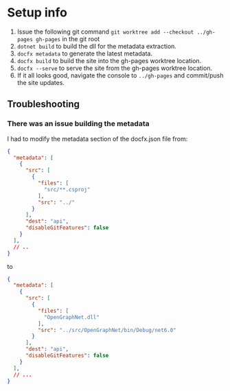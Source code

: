 # Setup info

1. Issue the following git command `git worktree add --checkout ../gh-pages gh-pages` in the git root
1. `dotnet build` to build the dll for the metadata extraction.
1. `docfx metadata` to generate the latest metadata.
1. `docfx build` to build the site into the gh-pages worktree location.
1. `docfx --serve` to serve the site from the gh-pages worktree location.
1. If it all looks good, navigate the console to `../gh-pages` and commit/push the site updates.


## Troubleshooting

### There was an issue building the metadata

I had to modify the metadata section of the docfx.json file from:

```json
{
  "metadata": [
    {
      "src": [
        {
          "files": [
            "src/**.csproj"
          ],
          "src": "../"
        }
      ],
      "dest": "api",
      "disableGitFeatures": false
    }
  ],
  // ..
}
```

to

```json
{
  "metadata": [
    {
      "src": [
        {
          "files": [
            "OpenGraphNet.dll"
          ],
          "src": "../src/OpenGraphNet/bin/Debug/net6.0"
        }
      ],
      "dest": "api",
      "disableGitFeatures": false
    }
  ],
  // ...
}
```